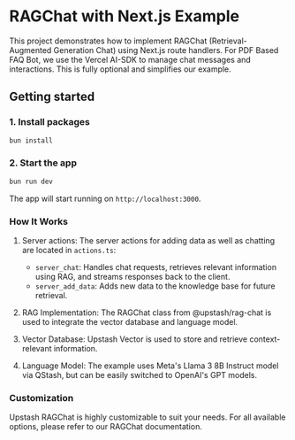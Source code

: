 # RAGChat with Next.js Example

This project demonstrates how to implement RAGChat (Retrieval-Augmented Generation Chat) using Next.js route handlers. For PDF Based FAQ Bot, we use the Vercel AI-SDK to manage chat messages and interactions. This is fully optional and simplifies our example.

## Getting started

### 1. Install packages

```bash
bun install
```

### 2. Start the app

```bash
bun run dev
```

The app will start running on `http://localhost:3000`.

### How It Works

1. Server actions: The server actions for adding data as well as chatting are located in `actions.ts`:

   - `server_chat`: Handles chat requests, retrieves relevant information using RAG, and streams responses back to the client.
   - `server_add_data`: Adds new data to the knowledge base for future retrieval.

2. RAG Implementation: The RAGChat class from @upstash/rag-chat is used to integrate the vector database and language model.
3. Vector Database: Upstash Vector is used to store and retrieve context-relevant information.
4. Language Model: The example uses Meta's Llama 3 8B Instruct model via QStash, but can be easily switched to OpenAI's GPT models.

### Customization

Upstash RAGChat is highly customizable to suit your needs. For all available options, please refer to our RAGChat documentation.
